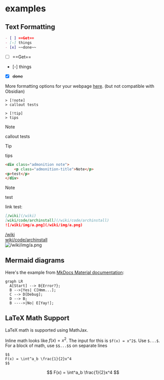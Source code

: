# examples
## Text Formatting 
```md
- [ ] ==Get==
- [-] things
- [x] ~~done~~
```
- [ ] ==Get==
- [-] things
- [x] ~~done~~

More formatting options for your webpage [here](https://squidfunk.github.io/mkdocs-material/reference/formatting/#highlighting-changes). (but not compatible with Obsidian)

```callout
> [!note]
> callout tests

> [!tip]
> tips
```
> [!note]
> callout tests

> [!tip]
> tips

```html
<div class="admonition note">
    <p class="admonition-title">Note</p>
<p>test</p>
</div>
```
<div class="admonition note">
    <p class="admonition-title">Note</p>
<p>test</p>
</div>

link test:
```md
[/wiki](/wiki)  
[wiki/code/archinstall](/wiki/code/archinstall)  
![/wiki/img/a.png](/wiki/img/a.png)
```
[/wiki](/wiki)  
[wiki/code/archinstall](/wiki/code/archinstall)  
![/wiki/img/a.png](/wiki/img/a.png)
## Mermaid diagrams
Here's the example from [MkDocs Material documentation](https://squidfunk.github.io/mkdocs-material/reference/diagrams/#using-flowcharts): 

```mermaid
graph LR
  A[Start] --> B{Error?};
  B -->|Yes| C[Hmm...];
  C --> D[Debug];
  D --> B;
  B ---->|No| E[Yay!];
```

## LaTeX Math Support
LaTeX math is supported using MathJax.

Inline math looks like $f(x) = x^2$. The input for this is `$f(x) = x^2$`. Use `$...$`.  
For a block of math, use `$$...$$` on separate lines
```
$$
F(x) = \int^a_b \frac{1}{2}x^4
$$
```
$$
F(x) = \int^a_b \frac{1}{2}x^4
$$
